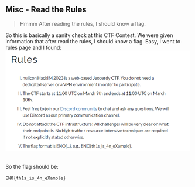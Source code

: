 ## Misc - Read the Rules
> Hmmm After reading the rules, I should know a flag.

So this is basically a sanity check at this CTF Contest. We were given information that after read the rules, I should know a flag. Easy, I went to rules page and I found: <br />
![rules](assets/Screenshot%202023-03-11%20170926.png) <br /><br />

So the flag should be:
```
ENO{th1s_is_4n_eXample}
```
